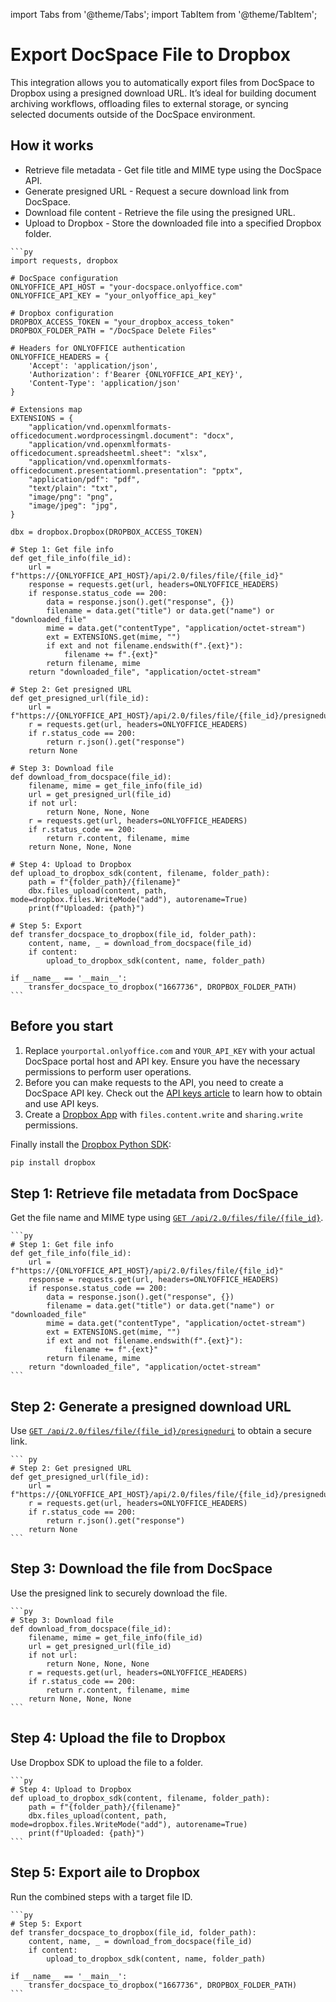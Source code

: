 import Tabs from '@theme/Tabs';
import TabItem from '@theme/TabItem';

# Export DocSpace File to Dropbox
This integration allows you to automatically export files from DocSpace to Dropbox using a presigned download URL. It’s ideal for building document archiving workflows, offloading files to external storage, or syncing selected documents outside of the DocSpace environment.

## How it works
- Retrieve file metadata - Get file title and MIME type using the DocSpace API.
- Generate presigned URL - Request a secure download link from DocSpace.
- Download file content - Retrieve the file using the presigned URL.
- Upload to Dropbox - Store the downloaded file into a specified Dropbox folder.

<Tabs>
  <TabItem value="py" label="Python">

    ```py
    import requests, dropbox

    # DocSpace configuration
    ONLYOFFICE_API_HOST = "your-docspace.onlyoffice.com"
    ONLYOFFICE_API_KEY = "your_onlyoffice_api_key"

    # Dropbox configuration
    DROPBOX_ACCESS_TOKEN = "your_dropbox_access_token"
    DROPBOX_FOLDER_PATH = "/DocSpace Delete Files"

    # Headers for ONLYOFFICE authentication
    ONLYOFFICE_HEADERS = {
        'Accept': 'application/json',
        'Authorization': f'Bearer {ONLYOFFICE_API_KEY}',
        'Content-Type': 'application/json'
    }

    # Extensions map
    EXTENSIONS = {
        "application/vnd.openxmlformats-officedocument.wordprocessingml.document": "docx",
        "application/vnd.openxmlformats-officedocument.spreadsheetml.sheet": "xlsx",
        "application/vnd.openxmlformats-officedocument.presentationml.presentation": "pptx",
        "application/pdf": "pdf",
        "text/plain": "txt",
        "image/png": "png",
        "image/jpeg": "jpg",
    }

    dbx = dropbox.Dropbox(DROPBOX_ACCESS_TOKEN)

    # Step 1: Get file info
    def get_file_info(file_id):
        url = f"https://{ONLYOFFICE_API_HOST}/api/2.0/files/file/{file_id}"
        response = requests.get(url, headers=ONLYOFFICE_HEADERS)
        if response.status_code == 200:
            data = response.json().get("response", {})
            filename = data.get("title") or data.get("name") or "downloaded_file"
            mime = data.get("contentType", "application/octet-stream")
            ext = EXTENSIONS.get(mime, "")
            if ext and not filename.endswith(f".{ext}"):
                filename += f".{ext}"
            return filename, mime
        return "downloaded_file", "application/octet-stream"

    # Step 2: Get presigned URL
    def get_presigned_url(file_id):
        url = f"https://{ONLYOFFICE_API_HOST}/api/2.0/files/file/{file_id}/presigneduri"
        r = requests.get(url, headers=ONLYOFFICE_HEADERS)
        if r.status_code == 200:
            return r.json().get("response")
        return None

    # Step 3: Download file
    def download_from_docspace(file_id):
        filename, mime = get_file_info(file_id)
        url = get_presigned_url(file_id)
        if not url:
            return None, None, None
        r = requests.get(url, headers=ONLYOFFICE_HEADERS)
        if r.status_code == 200:
            return r.content, filename, mime
        return None, None, None

    # Step 4: Upload to Dropbox
    def upload_to_dropbox_sdk(content, filename, folder_path):
        path = f"{folder_path}/{filename}"
        dbx.files_upload(content, path, mode=dropbox.files.WriteMode("add"), autorename=True)
        print(f"Uploaded: {path}")

    # Step 5: Export
    def transfer_docspace_to_dropbox(file_id, folder_path):
        content, name, _ = download_from_docspace(file_id)
        if content:
            upload_to_dropbox_sdk(content, name, folder_path)

    if __name__ == '__main__':
        transfer_docspace_to_dropbox("1667736", DROPBOX_FOLDER_PATH)
    ```

  </TabItem>
</Tabs>

## Before you start
1. Replace `yourportal.onlyoffice.com` and `YOUR_API_KEY` with your actual DocSpace portal host and API key. Ensure you have the necessary permissions to perform user operations.
2. Before you can make requests to the API, you need to create a DocSpace API key. Check out the [API keys article](../../../get-started/authentication/api-keys/) to learn how to obtain and use API keys.
3. Create a [Dropbox App](https://www.dropbox.com/developers) with `files.content.write` and `sharing.write` permissions.

Finally install the [Dropbox Python SDK](https://www.dropbox.com/developers/documentation/python#install):
```bash
pip install dropbox
```

## Step 1: Retrieve file metadata from DocSpace
Get the file name and MIME type using [`GET /api/2.0/files/file/{file_id}`](../../../usage-api/get-file-info).

<Tabs>
  <TabItem value="py" label="Python">

    ```py
    # Step 1: Get file info
    def get_file_info(file_id):
        url = f"https://{ONLYOFFICE_API_HOST}/api/2.0/files/file/{file_id}"
        response = requests.get(url, headers=ONLYOFFICE_HEADERS)
        if response.status_code == 200:
            data = response.json().get("response", {})
            filename = data.get("title") or data.get("name") or "downloaded_file"
            mime = data.get("contentType", "application/octet-stream")
            ext = EXTENSIONS.get(mime, "")
            if ext and not filename.endswith(f".{ext}"):
                filename += f".{ext}"
            return filename, mime
        return "downloaded_file", "application/octet-stream"
    ```

  </TabItem>
</Tabs>

## Step 2: Generate a presigned download URL
Use [`GET /api/2.0/files/file/{file_id}/presigneduri`](../../../usage-api/get-presigned-file-uri) to obtain a secure link.

<Tabs>
  <TabItem value="py" label="Python">

    ``` py
    # Step 2: Get presigned URL
    def get_presigned_url(file_id):
        url = f"https://{ONLYOFFICE_API_HOST}/api/2.0/files/file/{file_id}/presigneduri"
        r = requests.get(url, headers=ONLYOFFICE_HEADERS)
        if r.status_code == 200:
            return r.json().get("response")
        return None
    ```

  </TabItem>
</Tabs>

## Step 3: Download the file from DocSpace
Use the presigned link to securely download the file.

<Tabs>
  <TabItem value="py" label="Python">

    ```py
    # Step 3: Download file
    def download_from_docspace(file_id):
        filename, mime = get_file_info(file_id)
        url = get_presigned_url(file_id)
        if not url:
            return None, None, None
        r = requests.get(url, headers=ONLYOFFICE_HEADERS)
        if r.status_code == 200:
            return r.content, filename, mime
        return None, None, None
    ```

  </TabItem>
</Tabs>

## Step 4: Upload the file to Dropbox
Use Dropbox SDK to upload the file to a folder.

<Tabs>
  <TabItem value="py" label="Python">

    ```py
    # Step 4: Upload to Dropbox
    def upload_to_dropbox_sdk(content, filename, folder_path):
        path = f"{folder_path}/{filename}"
        dbx.files_upload(content, path, mode=dropbox.files.WriteMode("add"), autorename=True)
        print(f"Uploaded: {path}")
    ```
    
  </TabItem>
</Tabs>

## Step 5: Export аile to Dropbox
Run the combined steps with a target file ID.

<Tabs>
  <TabItem value="py" label="Python">

    ```py
    # Step 5: Export
    def transfer_docspace_to_dropbox(file_id, folder_path):
        content, name, _ = download_from_docspace(file_id)
        if content:
            upload_to_dropbox_sdk(content, name, folder_path)

    if __name__ == '__main__':
        transfer_docspace_to_dropbox("1667736", DROPBOX_FOLDER_PATH)
    ```
    
  </TabItem>
</Tabs>